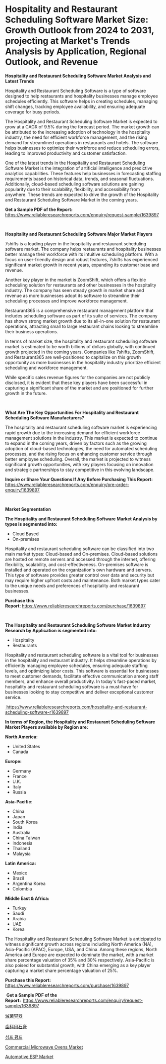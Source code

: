 <p><h1>Hospitality and Restaurant Scheduling Software Market Size: Growth Outlook from 2024 to 2031, projecting at Market's Trends Analysis by Application, Regional Outlook, and Revenue</h1></p><p><strong>Hospitality and Restaurant Scheduling Software Market Analysis and Latest Trends</strong></p>
<p><p>Hospitality and Restaurant Scheduling Software is a type of software designed to help restaurants and hospitality businesses manage employee schedules efficiently. This software helps in creating schedules, managing shift changes, tracking employee availability, and ensuring adequate coverage for busy periods.</p><p>The Hospitality and Restaurant Scheduling Software Market is expected to grow at a CAGR of 9.5% during the forecast period. The market growth can be attributed to the increasing adoption of technology in the hospitality industry, the need for efficient workforce management, and the rising demand for streamlined operations in restaurants and hotels. The software helps businesses to optimize their workforce and reduce scheduling errors, leading to improved productivity and customer satisfaction.</p><p>One of the latest trends in the Hospitality and Restaurant Scheduling Software Market is the integration of artificial intelligence and predictive analytics capabilities. These features help businesses in forecasting staffing requirements based on historical data, trends, and seasonal fluctuations. Additionally, cloud-based scheduling software solutions are gaining popularity due to their scalability, flexibility, and accessibility from anywhere. These trends are expected to drive the growth of the Hospitality and Restaurant Scheduling Software Market in the coming years.</p></p>
<p><strong>Get a Sample PDF of the Report:&nbsp;</strong> <a href="https://www.reliableresearchreports.com/enquiry/request-sample/1639897">https://www.reliableresearchreports.com/enquiry/request-sample/1639897</a></p>
<p>&nbsp;</p>
<p><strong>Hospitality and Restaurant Scheduling Software Major Market Players</strong></p>
<p><p>7shifts is a leading player in the hospitality and restaurant scheduling software market. The company helps restaurants and hospitality businesses better manage their workforce with its intuitive scheduling platform. With a focus on user-friendly design and robust features, 7shifts has experienced significant market growth in recent years, expanding its customer base and revenue.</p><p>Another key player in the market is ZoomShift, which offers a flexible scheduling solution for restaurants and other businesses in the hospitality industry. The company has seen steady growth in market share and revenue as more businesses adopt its software to streamline their scheduling processes and improve workforce management.</p><p>Restaurant365 is a comprehensive restaurant management platform that includes scheduling software as part of its suite of services. The company has shown strong market growth due to its all-in-one solution for restaurant operations, attracting small to large restaurant chains looking to streamline their business operations.</p><p>In terms of market size, the hospitality and restaurant scheduling software market is estimated to be worth billions of dollars globally, with continued growth projected in the coming years. Companies like 7shifts, ZoomShift, and Restaurant365 are well-positioned to capitalize on this growth opportunity as more businesses in the hospitality industry prioritize efficient scheduling and workforce management.</p><p>While specific sales revenue figures for the companies are not publicly disclosed, it is evident that these key players have been successful in capturing a significant share of the market and are positioned for further growth in the future.</p></p>
<p>&nbsp;</p>
<p><strong>What Are The Key Opportunities For Hospitality and Restaurant Scheduling Software Manufacturers?</strong></p>
<p><p>The hospitality and restaurant scheduling software market is experiencing rapid growth due to the increasing demand for efficient workforce management solutions in the industry. This market is expected to continue to expand in the coming years, driven by factors such as the growing adoption of cloud-based technologies, the need for automated scheduling processes, and the rising focus on enhancing customer service through better employee scheduling. Overall, the market is projected to witness significant growth opportunities, with key players focusing on innovation and strategic partnerships to stay competitive in this evolving landscape.</p></p>
<p><strong>Inquire or Share Your Questions If Any Before Purchasing This Report:</strong> <a href="https://www.reliableresearchreports.com/enquiry/pre-order-enquiry/1639897">https://www.reliableresearchreports.com/enquiry/pre-order-enquiry/1639897</a></p>
<p>&nbsp;</p>
<p><strong>Market Segmentation</strong></p>
<p><strong>The Hospitality and Restaurant Scheduling Software Market Analysis by types is segmented into:</strong></p>
<p><ul><li>Cloud Based</li><li>On-premises</li></ul></p>
<p><p>Hospitality and restaurant scheduling software can be classified into two main market types: Cloud-based and On-premises. Cloud-based solutions are hosted on remote servers and accessed through the internet, offering flexibility, scalability, and cost-effectiveness. On-premises software is installed and operated on the organization's own hardware and servers. This type of software provides greater control over data and security but may require higher upfront costs and maintenance. Both market types cater to the unique needs and preferences of hospitality and restaurant businesses.</p></p>
<p><strong>Purchase this Report:&nbsp;</strong><a href="https://www.reliableresearchreports.com/purchase/1639897">https://www.reliableresearchreports.com/purchase/1639897</a></p>
<p>&nbsp;</p>
<p><strong>The Hospitality and Restaurant Scheduling Software Market Industry Research by Application is segmented into:</strong></p>
<p><ul><li>Hospitality</li><li>Restaurants</li></ul></p>
<p><p>Hospitality and restaurant scheduling software is a vital tool for businesses in the hospitality and restaurant industry. It helps streamline operations by efficiently managing employee schedules, ensuring adequate staffing levels, and optimizing labor costs. This software is essential for businesses to meet customer demands, facilitate effective communication among staff members, and enhance overall productivity. In today's fast-paced market, hospitality and restaurant scheduling software is a must-have for businesses looking to stay competitive and deliver exceptional customer service.</p></p>
<p><a href="https://www.reliableresearchreports.com/hospitality-and-restaurant-scheduling-software-r1639897">&nbsp;https://www.reliableresearchreports.com/hospitality-and-restaurant-scheduling-software-r1639897</a></p>
<p><strong>In terms of Region, the Hospitality and Restaurant Scheduling Software Market Players available by Region are:</strong></p>
<p>
    <p> <strong> North America: </strong>
        <ul>
            <li>United States</li>
            <li>Canada</li>
        </ul>
        </p> 
    <p> <strong> Europe: </strong>
        <ul>
            <li>Germany</li>
            <li>France</li>
            <li>U.K.</li>
            <li>Italy</li>
            <li>Russia</li>
        </ul>
        </p> 
    <p> <strong> Asia-Pacific: </strong>
        <ul>
            <li>China</li>
            <li>Japan</li>
            <li>South Korea</li>
            <li>India</li>
            <li>Australia</li>
            <li>China Taiwan</li>
            <li>Indonesia</li>
            <li>Thailand</li>
            <li>Malaysia</li>
        </ul>
        </p> 
    <p> <strong> Latin America: </strong>
        <ul>
            <li>Mexico</li>
            <li>Brazil</li>
            <li>Argentina Korea</li>
            <li>Colombia</li>
        </ul>
        </p> 
    <p> <strong> Middle East & Africa: </strong>
        <ul>
            <li>Turkey</li>
            <li>Saudi</li>
            <li>Arabia</li>
            <li>UAE</li>
            <li>Korea</li>
        </ul>
    </p>
    </p>
<p><p>The Hospitality and Restaurant Scheduling Software Market is anticipated to witness significant growth across regions including North America (NA), Asia-Pacific (APAC), Europe, USA, and China. Among these regions, North America and Europe are expected to dominate the market, with a market share percentage valuation of 35% and 30% respectively. Asia-Pacific is also poised for substantial growth, with China emerging as a key player capturing a market share percentage valuation of 25%.</p></p>
<p><strong>Purchase this Report: </strong><a href="https://www.reliableresearchreports.com/purchase/1639897">https://www.reliableresearchreports.com/purchase/1639897</a></p>
<p>&nbsp;<strong>Get a Sample PDF of the Report:&nbsp;&nbsp;</strong><a href="https://www.reliableresearchreports.com/enquiry/request-sample/1639897">https://www.reliableresearchreports.com/enquiry/request-sample/1639897</a></p>
<p><strong></strong></p>
<p><p><a href="https://medium.com/@russellrodriguez2727/%E6%BB%85%E8%8F%8C%E5%AE%B9%E5%99%A8%E5%B8%82%E5%A0%B4-2031%E5%B9%B4%E3%81%BE%E3%81%A7%E3%81%AE%E3%83%88%E3%83%AC%E3%83%B3%E3%83%89-%E4%BA%88%E6%B8%AC-%E7%AB%B6%E4%BA%89%E5%88%86%E6%9E%90-3b9b6a027223">滅菌容器</a></p><p><a href="https://medium.com/@timslater46/%E3%83%87%E3%83%B3%E3%82%BF%E3%83%AB%E3%82%AE%E3%83%97%E3%82%B9%E5%B8%82%E5%A0%B4%E8%A6%8F%E6%A8%A1-cagr-%E3%83%88%E3%83%AC%E3%83%B3%E3%83%892024-2030-aba1a4bc9846">歯科用石膏</a></p><p><a href="https://github.com/BrettWeberrt8767765/Market-Research-Report-List-1/blob/main/547178961100.md">섬프 펌프</a></p><p><a href="https://www.linkedin.com/pulse/commercial-microwave-ovens-market-size-trends-complete-moose?trackingId=EOu2j5ZttlXqTzT4H60KKw%3D%3D">Commercial Microwave Ovens Market</a></p><p><a href="https://www.linkedin.com/pulse/automotive-esp-market-analysis-its-cagr-segmentation-global-sfrge?trackingId=2UMdPu7w9itOnpMhvOGyuw%3D%3D">Automotive ESP Market</a></p></p>